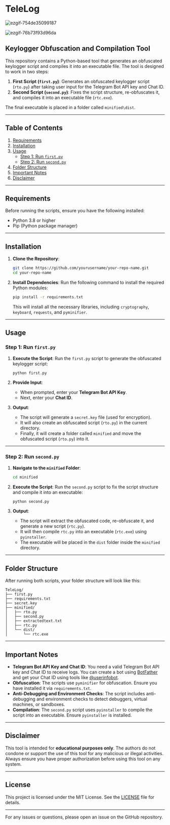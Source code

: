 # TeleLog

![ezgif-754de35099187](https://github.com/user-attachments/assets/3f162470-1fc4-4681-900e-d180d4b7e4f4)

![ezgif-76b73f93d96da](https://github.com/user-attachments/assets/c74e2073-4b0a-4cb2-9480-47ae019a9aec)



## Keylogger Obfuscation and Compilation Tool

This repository contains a Python-based tool that generates an obfuscated keylogger script and compiles it into an executable file. The tool is designed to work in two steps:

1. **First Script (`first.py`)**: Generates an obfuscated keylogger script (`rto.py`) after taking user input for the Telegram Bot API key and Chat ID.
2. **Second Script (`second.py`)**: Fixes the script structure, re-obfuscates it, and compiles it into an executable file (`rtc.exe`).

The final executable is placed in a folder called `minified\dist`.

---

## Table of Contents

1. [Requirements](#requirements)
2. [Installation](#installation)
3. [Usage](#usage)
   - [Step 1: Run `first.py`](#step-1-run-firstpy)
   - [Step 2: Run `second.py`](#step-2-run-secondpy)
4. [Folder Structure](#folder-structure)
5. [Important Notes](#important-notes)
6. [Disclaimer](#disclaimer)

---

## Requirements

Before running the scripts, ensure you have the following installed:

- Python 3.8 or higher
- Pip (Python package manager)

---

## Installation

1. **Clone the Repository**:
   ```bash
   git clone https://github.com/yourusername/your-repo-name.git
   cd your-repo-name
   ```

2. **Install Dependencies**:
   Run the following command to install the required Python modules:
   ```bash
   pip install -r requirements.txt
   ```

   This will install all the necessary libraries, including `cryptography`, `keyboard`, `requests`, and `pyminifier`.

---

## Usage

### Step 1: Run `first.py`

1. **Execute the Script**:
   Run the `first.py` script to generate the obfuscated keylogger script:
   ```bash
   python first.py
   ```

2. **Provide Input**:
   - When prompted, enter your **Telegram Bot API Key**.
   - Next, enter your **Chat ID**.

3. **Output**:
   - The script will generate a `secret.key` file (used for encryption).
   - It will also create an obfuscated script (`rto.py`) in the current directory.
   - Finally, it will create a folder called `minified` and move the obfuscated script (`rto.py`) into it.

---

### Step 2: Run `second.py`

1. **Navigate to the `minified` Folder**:
   ```bash
   cd minified
   ```

2. **Execute the Script**:
   Run the `second.py` script to fix the script structure and compile it into an executable:
   ```bash
   python second.py
   ```

3. **Output**:
   - The script will extract the obfuscated code, re-obfuscate it, and generate a new script (`rtc.py`).
   - It will then compile `rtc.py` into an executable (`rtc.exe`) using `pyinstaller`.
   - The executable will be placed in the `dist` folder inside the `minified` directory.

---

## Folder Structure

After running both scripts, your folder structure will look like this:

```
TeleLog/
├── first.py
├── requirements.txt
├── secret.key
├── minified/
│   ├── rto.py
│   ├── second.py
│   ├── extractedtext.txt
│   ├── rtc.py
│   └── dist/
│       └── rtc.exe
```

---

## Important Notes

- **Telegram Bot API Key and Chat ID**: You need a valid Telegram Bot API key and Chat ID to receive logs. You can create a bot using [BotFather](https://core.telegram.org/bots#botfather) and get your Chat ID using tools like [@userinfobot](https://t.me/userinfobot).
- **Obfuscation**: The scripts use `pyminifier` for obfuscation. Ensure you have installed it via `requirements.txt`.
- **Anti-Debugging and Environment Checks**: The script includes anti-debugging and environment checks to detect debuggers, virtual machines, or sandboxes.
- **Compilation**: The `second.py` script uses `pyinstaller` to compile the script into an executable. Ensure `pyinstaller` is installed.

---

## Disclaimer

This tool is intended for **educational purposes only**. The authors do not condone or support the use of this tool for any malicious or illegal activities. Always ensure you have proper authorization before using this tool on any system.

---

## License

This project is licensed under the MIT License. See the [LICENSE](LICENSE) file for details.

---

For any issues or questions, please open an issue on the GitHub repository.
 
